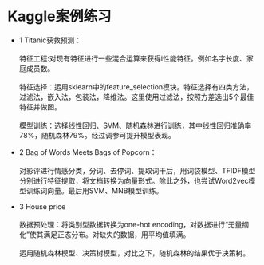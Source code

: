 # Kaggle案例练习
+ 1 Titanic获救预测：
<br><br>特征工程:对现有特征进行一些混合运算来获得i性能特征。例如名字长度、家庭成员数。
<br><br>特征选择：运用sklearn中的feature_selection模块。特征选择有四类方法，过滤法，嵌入法，包装法，降维法。这里使用过滤法，按照方差选出5个最佳特征并做图。
<br><br>模型训练：选择线性回归、SVM、随机森林进行训练，其中线性回归准确率78%，随机森林79%。经过调参可提升模型表现。

+ 2 Bag of Words Meets Bags of Popcorn：
<br><br>对影评进行情感分类，分词、去停词、提取词干后，用词袋模型、TFIDF模型分别进行特征提取，将文档转换为向量形式。除此之外，也尝试Word2vec模型训练词向量。最后用SVM、MNB模型训练。

+ 3 House price
<br><br>数据预处理：将类别型数据转换为one-hot encoding，对数据进行“无量纲化”使其满足正态分布。对缺失的数据，用平均值填满。
<br><br>运用随机森林模型、决策树模型，对比之下，随机森林的结果优于决策树。
